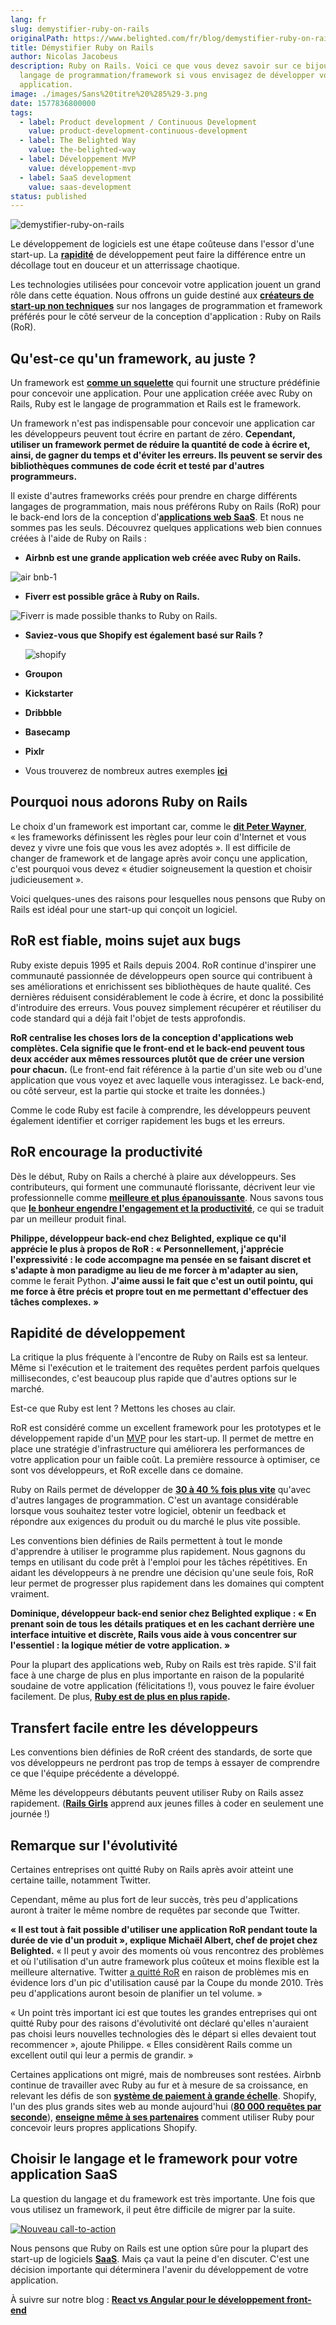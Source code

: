 ```yaml
---
lang: fr
slug: demystifier-ruby-on-rails
originalPath: https://www.belighted.com/fr/blog/demystifier-ruby-on-rails
title: Démystifier Ruby on Rails
author: Nicolas Jacobeus
description: Ruby on Rails. Voici ce que vous devez savoir sur ce bijou de
  langage de programmation/framework si vous envisagez de développer votre
  application.
image: ./images/Sans%20titre%20%285%29-3.png
date: 1577836800000
tags:
  - label: Product development / Continuous Development
    value: product-development-continuous-development
  - label: The Belighted Way
    value: the-belighted-way
  - label: Développement MVP
    value: développement-mvp
  - label: SaaS development
    value: saas-development
status: published
---
```

![demystifier-ruby-on-rails](https://www.belighted.com/hs-fs/hubfs/demystifier-ruby-on-rails.png?width=1200&name=demystifier-ruby-on-rails.png)

Le développement de logiciels est une étape coûteuse dans l'essor d'une start-up. La **[rapidité](/fr/blog/rapidite-reussite-startup)** de développement peut faire la différence entre un décollage tout en douceur et un atterrissage chaotique.

Les technologies utilisées pour concevoir votre application jouent un grand rôle dans cette équation. Nous offrons un guide destiné aux **[créateurs de start-up non techniques](/fr/blog/createurs-startup-non-techniques)** sur nos langages de programmation et framework préférés pour le côté serveur de la conception d'application : Ruby on Rails (RoR).

**Qu'est-ce qu'un framework, au juste ?**
-----------------------------------------

Un framework est **[comme un squelette](https://www.techopedia.com/definition/6005/application-framework)** qui fournit une structure prédéfinie pour concevoir une application. Pour une application créée avec Ruby on Rails, Ruby est le langage de programmation et Rails est le framework.

Un framework n'est pas indispensable pour concevoir une application car les développeurs peuvent tout écrire en partant de zéro. **Cependant, utiliser un framework permet de réduire la quantité de code à écrire et, ainsi, de gagner du temps et d'éviter les erreurs. Ils peuvent se servir des bibliothèques communes de code écrit et testé par d'autres programmeurs.**

Il existe d'autres frameworks créés pour prendre en charge différents langages de programmation, mais nous préférons Ruby on Rails (RoR) pour le back-end lors de la conception d'**[applications web SaaS](/fr/qu-est-ce-que-le-saas-guide)**. Et nous ne sommes pas les seuls. Découvrez quelques applications web bien connues créées à l'aide de Ruby on Rails :

*   **Airbnb est une grande application web créée avec Ruby on Rails.**

![air bnb-1](https://www.belighted.com/hs-fs/hubfs/air%20bnb-1.png?width=1280&name=air%20bnb-1.png)

  

*   **Fiverr est possible grâce à Ruby on Rails.**

![Fiverr is made possible thanks to Ruby on Rails.](https://www.belighted.com/hs-fs/hubfs/fiverr.png?width=600&name=fiverr.png)

*   **Saviez-vous que Shopify est également basé sur Rails ?**  
      
    ![shopify](https://www.belighted.com/hs-fs/hubfs/shopify.png?width=600&name=shopify.png)

*   **Groupon**
*   **Kickstarter**
*   **Dribbble**
*   **Basecamp**
*   **Pixlr**
*    Vous trouverez de nombreux autres exemples **[ici](https://skillcrush.com/2015/02/02/37-rails-sites/)**

**Pourquoi nous adorons Ruby on Rails**
---------------------------------------

Le choix d'un framework est important car, comme le [**dit Peter Wayner**](https://www.infoworld.com/article/2902242/application-development/7-reasons-why-frameworks-are-the-new-programming-languages.html?page=2), « les frameworks définissent les règles pour leur coin d'Internet et vous devez y vivre une fois que vous les avez adoptés ». Il est difficile de changer de framework et de langage après avoir conçu une application, c'est pourquoi vous devez « étudier soigneusement la question et choisir judicieusement ».

Voici quelques-unes des raisons pour lesquelles nous pensons que Ruby on Rails est idéal pour une start-up qui conçoit un logiciel.

**RoR est fiable, moins sujet aux bugs**
----------------------------------------

Ruby existe depuis 1995 et Rails depuis 2004. RoR continue d'inspirer une communauté passionnée de développeurs open source qui contribuent à ses améliorations et enrichissent ses bibliothèques de haute qualité. Ces dernières réduisent considérablement le code à écrire, et donc la possibilité d'introduire des erreurs. Vous pouvez simplement récupérer et réutiliser du code standard qui a déjà fait l'objet de tests approfondis.

**RoR centralise les choses lors de la conception d'applications web complètes. Cela signifie que le front-end et le back-end peuvent tous deux accéder aux mêmes ressources plutôt que de créer une version pour chacun.** (Le front-end fait référence à la partie d'un site web ou d'une application que vous voyez et avec laquelle vous interagissez. Le back-end, ou côté serveur, est la partie qui stocke et traite les données.)

Comme le code Ruby est facile à comprendre, les développeurs peuvent également identifier et corriger rapidement les bugs et les erreurs.

**RoR encourage la productivité**
---------------------------------

Dès le début, Ruby on Rails a cherché à plaire aux développeurs. Ses contributeurs, qui forment une communauté florissante, décrivent leur vie professionnelle comme **[meilleure et plus épanouissante](https://rubyonrails.org/doctrine/)**. Nous savons tous que **[le bonheur engendre l'engagement et la productivité](https://www.5dynamics.com/happy-employees-efficient-productive-stay-longer/)**, ce qui se traduit par un meilleur produit final.

**Philippe, développeur back-end chez Belighted, explique ce qu'il apprécie le plus à propos de RoR : « Personnellement, j'apprécie l'expressivité : le code accompagne ma pensée en se faisant discret et s'adapte à mon paradigme au lieu de me forcer à m'adapter au sien,** comme le ferait Python. **J'aime aussi le fait que c'est un outil pointu, qui me force à être précis et propre tout en me permettant d'effectuer des tâches complexes. »**

**Rapidité de développement**
-----------------------------

La critique la plus fréquente à l'encontre de Ruby on Rails est sa lenteur. Même si l'exécution et le traitement des requêtes perdent parfois quelques millisecondes, c'est beaucoup plus rapide que d'autres options sur le marché.

Est-ce que Ruby est lent ? Mettons les choses au clair.

RoR est considéré comme un excellent framework pour les prototypes et le développement rapide d'un [MVP](/fr/developpement-mvp) pour les start-up. Il permet de mettre en place une stratégie d'infrastructure qui améliorera les performances de votre application pour un faible coût. La première ressource à optimiser, ce sont vos développeurs, et RoR excelle dans ce domaine.

Ruby on Rails permet de développer de **[30 à 40 % fois plus vite](https://www.forbes.com/sites/quora/2018/04/03/is-ruby-a-dying-language/#52ede56e6a3d)** qu'avec d'autres langages de programmation. C'est un avantage considérable lorsque vous souhaitez tester votre logiciel, obtenir un feedback et répondre aux exigences du produit ou du marché le plus vite possible.

Les conventions bien définies de Rails permettent à tout le monde d'apprendre à utiliser le programme plus rapidement. Nous gagnons du temps en utilisant du code prêt à l'emploi pour les tâches répétitives. En aidant les développeurs à ne prendre une décision qu'une seule fois, RoR leur permet de progresser plus rapidement dans les domaines qui comptent vraiment.

**Dominique, développeur back-end senior chez Belighted explique : « En prenant soin de tous les détails pratiques et en les cachant derrière une interface intuitive et discrète, Rails vous aide à vous concentrer sur l'essentiel : la logique métier de votre application. »**

Pour la plupart des applications web, Ruby on Rails est très rapide. S'il fait face à une charge de plus en plus importante en raison de la popularité soudaine de votre application (félicitations !), vous pouvez le faire évoluer facilement. De plus, **[Ruby est de plus en plus rapide](https://www.speedshop.co/2017/07/11/is-ruby-too-slow-for-web-scale.html).**

**Transfert facile entre les développeurs**
-------------------------------------------

Les conventions bien définies de RoR créent des standards, de sorte que vos développeurs ne perdront pas trop de temps à essayer de comprendre ce que l'équipe précédente a développé.

Même les développeurs débutants peuvent utiliser Ruby on Rails assez rapidement. (**[Rails Girls](https://railsgirls.com/)** apprend aux jeunes filles à coder en seulement une journée !)

**Remarque sur l'évolutivité**
------------------------------

Certaines entreprises ont quitté Ruby on Rails après avoir atteint une certaine taille, notamment Twitter.

Cependant, même au plus fort de leur succès, très peu d'applications auront à traiter le même nombre de requêtes par seconde que Twitter.

**« Il est tout à fait possible d'utiliser une application RoR pendant toute la durée de vie d'un produit », explique Michaël Albert, chef de projet chez Belighted.** « Il peut y avoir des moments où vous rencontrez des problèmes et où l'utilisation d'un autre framework plus coûteux et moins flexible est la meilleure alternative. Twitter [a quitté RoR](https://www.infoq.com/news/2013/08/scaling-twitter/) en raison de problèmes mis en évidence lors d'un pic d'utilisation causé par la Coupe du monde 2010. Très peu d'applications auront besoin de planifier un tel volume. »

« Un point très important ici est que toutes les grandes entreprises qui ont quitté Ruby pour des raisons d'évolutivité ont déclaré qu'elles n'auraient pas choisi leurs nouvelles technologies dès le départ si elles devaient tout recommencer », ajoute Philippe. « Elles considèrent Rails comme un excellent outil qui leur a permis de grandir. »

Certaines applications ont migré, mais de nombreuses sont restées. Airbnb continue de travailler avec Ruby au fur et à mesure de sa croissance, en relevant les défis de son **[système de paiement à grande échelle](https://medium.com/airbnb-engineering/large-scale-payments-systems-and-ruby-on-rails-bfe5b89f6f4)**. Shopify, l'un des plus grands sites web au monde aujourd'hui (**[80 000 requêtes par seconde](https://twitter.com/dhh/status/885776244532551680?lang=en)**), **[enseigne même à ses partenaires](https://www.shopify.com/partners/blog/building-a-shopify-app-in-one-week)** comment utiliser Ruby pour concevoir leurs propres applications Shopify.

**Choisir le langage et le framework pour votre application SaaS**
------------------------------------------------------------------

La question du langage et du framework est très importante. Une fois que vous utilisez un framework, il peut être difficile de migrer par la suite.

[![Nouveau call-to-action](https://no-cache.hubspot.com/cta/default/1684659/efa19144-ba00-4802-bd26-7c27dbad25ab.png)](https://cta-redirect.hubspot.com/cta/redirect/1684659/efa19144-ba00-4802-bd26-7c27dbad25ab)

Nous pensons que Ruby on Rails est une option sûre pour la plupart des start-up de logiciels **[SaaS](/fr/qu-est-ce-que-le-saas-guide)**. Mais ça vaut la peine d'en discuter. C'est une décision importante qui déterminera l'avenir du développement de votre application.

À suivre sur notre blog : **[React vs Angular pour le développement front-end](/fr/blog/front-end-react-angular)**